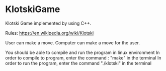 # KlotskiGame

Klotski Game implemented by using C++.

Rules:
https://en.wikipedia.org/wiki/Klotski

User can make a move.
Computer can make a move for the user.

You should be able to compile and run the program in linux environment In order to compile to program, enter the command : "make" in the terminal In order to run the program, enter the command "./klotski" in the terminal
